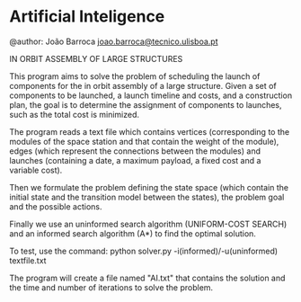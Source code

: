 # Artificial Inteligence
@author: João Barroca <joao.barroca@tecnico.ulisboa.pt>

IN ORBIT ASSEMBLY OF LARGE STRUCTURES

This program aims to solve the problem of scheduling the launch of components for the in orbit assembly of a large structure. Given a set of components to be launched, a launch timeline and costs, and a construction plan, the goal is to determine the assignment of components to launches, such as the total cost is minimized.

The program reads a text file which contains vertices (corresponding to the modules of the space station and that contain the weight of the module), edges (which represent the connections between the modules) and launches (containing a date, a maximum payload, a fixed cost and a variable cost).

Then we formulate the problem defining the state space (which contain the initial state and the transition model between the states), the problem goal and the possible actions.

Finally we use an uninformed search algorithm (UNIFORM-COST SEARCH) and an informed search algorithm (A*) to find the optimal solution.

To test, use the command:
python solver.py -i(informed)/-u(uninformed) textfile.txt

The program will create a file named "AI.txt" that contains the solution and the time and number of iterations to solve the problem.
